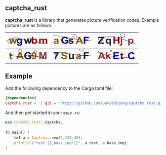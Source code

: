 ## captcha_rust

**captcha_rust** is a library that generates picture verification codes. Example pictures are as follows:

| ![1.png](https://github.com/duzhaosongyue/img/blob/main/1.png?raw=true) | ![2.png](https://github.com/duzhaosongyue/img/blob/main/2.png?raw=true) | ![3.png](https://github.com/duzhaosongyue/img/blob/main/3.png?raw=true) |
| ----------------------------------------------------------------------- | ----------------------------------------------------------------------- | ----------------------------------------------------------------------- |
| ![4.png](https://github.com/duzhaosongyue/img/blob/main/4.png?raw=true) | ![5.png](https://github.com/duzhaosongyue/img/blob/main/5.png?raw=true) | ![6.png](https://github.com/duzhaosongyue/img/blob/main/6.png?raw=true) |

## Example

Add the following dependency to the Cargo.toml file:

```toml
[dependencies]
captcha_rust =  { git = "https://github.com/DavidHSiang/captcha_rust.git", branch = "main" }
```

And then get started in your `main.rs`:

```rust
use captcha_rust::Captcha;

fn main() {
    let a = Captcha::new(5,130,40);
    println!("test:{},base_img:{}", a.text, a.base_img);
}
```
